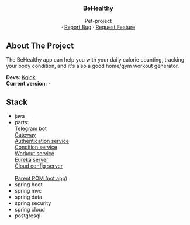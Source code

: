 <div align="center">
  <h3 align="center">BeHealthy</h3>

  <p align="center">
    Pet-project
    <br />
    ·
    <a href="https://github.com/kqlqk/list_TODO/issues">Report Bug</a>
    ·
    <a href="https://github.com/kqlqk/list_TODO/issues">Request Feature</a>
  </p>
</div>

## About The Project
The BeHealthy app can help you with your daily calorie counting, tracking your body condition, and it's also a good home/gym workout generator.

<b>Devs:</b> <a href="https://github.com/kqlqk">Kqlqk</a> <br/>
<b>Current version:</b> - <br/>

## Stack
- java
- parts:
  <br><a href="https://github.com/kqlqk/BeHealthy_TgBot">Telegram bot</a>
  <br><a href="https://github.com/kqlqk/BeHealthy_Gateway">Gateway</a>
  <br><a href="https://github.com/kqlqk/BeHealthy_AuthenticationService">Authentication service</a>
  <br><a href="https://github.com/kqlqk/BeHealthy_ConditionService">Condition service</a>
  <br><a href="https://github.com/kqlqk/BeHealthy_WorkoutService">Workout service</a>
  <br><a href="https://github.com/kqlqk/BeHealthy_EurekaServer">Eureka server</a>
  <br><a href="https://github.com/kqlqk/BeHealthy_ConfigServer">Cloud config server</a><br/>
  <br><a href="https://github.com/kqlqk/BeHealthy_ParentPom">Parent POM (not app)</a><br/>
- spring boot
- spring mvc
- spring data
- spring security
- spring cloud
- postgresql
